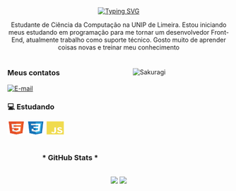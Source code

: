 <div align="center">
   <a href="https://git.io/typing-svg">
      <img src="https://readme-typing-svg.demolab.com?font=Fira+Code&weight=500&size=22&pause=1000&color=70A5FD&width=435&lines=Ol%C3%A1!+eu+sou+o+Giovanni+Lucas" alt="Typing SVG" />
   </a>
</div>

<p align="center">Estudante de Ciência da Computação na UNIP de Limeira. Estou iniciando meus estudando em programação para me tornar um desenvolvedor Front-End, atualmente trabalho como suporte técnico.
   Gosto muito de aprender coisas novas e treinar meu conhecimento</p>
   
#

<img align="right" alt="Sakuragi" height="200" width="220" src="https://cdn.discordapp.com/attachments/1276703226288279673/1293729040963862579/sakuragi-hanamichi.gif?ex=67086e8f&is=67071d0f&hm=c15bc47293d32146139f04ccb93c4a8c90e187441eaa029baba39eb68cada5e1&">

<h3 align="left">Meus contatos</h3>

[![E-mail](https://img.shields.io/badge/-Email-000?style=for-the-badge&logo=gmail&logoColor=70a5fd&color:FFF)](mailto:giovannilucas050@gmail.com)

<h3 align="left">💻 Estudando</h3>
<div align="left">
   <img  alt="HTML" height="30" width="40" src="https://raw.githubusercontent.com/devicons/devicon/master/icons/html5/html5-original.svg">
   <img  alt="CSS" height="30" width="40" src="https://raw.githubusercontent.com/devicons/devicon/master/icons/css3/css3-original.svg">
   <img  alt="Js" height="30" width="40" src="https://raw.githubusercontent.com/devicons/devicon/master/icons/javascript/javascript-plain.svg">
</div>


#

<div style="text-align: center;" align="center" >
  <h3>* GitHub Stats *</h3>
  <br>
   <a href="https://github.com/GiovanniLucas">  </a>  
   <img height="120em" src="https://github-readme-stats.vercel.app/api?username=GiovanniLucas&hide_title=true&show_icons=true&theme=tokyonight&include_all_commits=true&count_private=true"/>
   <img height="120em" src="https://github-readme-stats.vercel.app/api/top-langs/?username=GiovanniLucas&layout=compact&langs_count=6&theme=tokyonight">
</div> 

